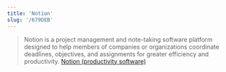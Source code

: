 ```yaml
---
title: 'Notion'
slug: '/679DEB'
---
```


> Notion is a project management and note-taking software platform designed to help members of companies or organizations coordinate deadlines, objectives, and assignments for greater efficiency and productivity. [Notion (productivity software)](<https://en.wikipedia.org/wiki/Notion_(productivity_software)>)
